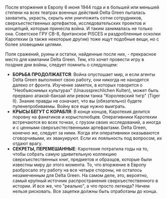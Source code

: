 После вторжения в Европу 6 июня 1944 года и в большей или меньшей степени на всех театрах военных действий Delta Green пыталась захватить, украсть, скрыть или уничтожить сотни сотрудников, сверхъестественных артефактов, исследовательских проектов и концепций, которые принесла война. И таким занималась не только она. Советское ГРУ СВ-8, британское PISCES и раздробленные осколки Каротехии (а также некоторые другие) тоже ищут подобные вещи, но с более зловещими целями.

Поля сражений, руины и остатки, найденные после них, - прекрасное место для кампании Delta Green. Тем, кто хочет провести игру в поздние дни войны, следует помнить о следующем:

- **БОРЬБА ПРОДОЛЖАЕТСЯ**: Война опустошает мир, и если агенты Delta Green выполняют свою работу, они никогда не находятся далеко от фронта. Изучение заметок, в которых говорится о "Необъяснимых культурах" (Unaussprechlichen Kulten), может быть прервано атакой-банзай или ревом танка "Королевский тигр" (Tiger II). Знание правды не означает, что вы (обязательно) будете пуленепробиваемы. Войну все еще нужно выиграть. 
- **КРЫСЫ БЕГУТ С КОРАБЛЯ**: В конце концов, Каротехия делится поровну на фанатиков и корыстолюбцев. Оперативники Каротехии встречаются во всех точках, с грузом своих исследований, а иногда и с ценными сверхъестественными артефактами. Delta Green, конечно же, следует за ними. Когда эти оперативники оказываются сговорчивыми, их эвакуируют. Если их лояльность под вопросом, их отдают врагу. 
- **СЕКРЕТЫ, ПЕРЕМЕШАННЫЕ**: Каротехия потратила годы на то, чтобы собрать самую удивительную коллекцию сверхъестественных книг, предметов и образцов, которые были известны миру до этого момента. То, что вторжение в Европу разбросало эту работу на все четыре стороны, не осталось незамеченным для Delta Green. На самом деле, это, вероятно, самый крупный источник распространения сверхъестественного в истории. И все же, что "реально", а что просто легенда? Ничем нельзя рисковать. Все зацепки должны быть отработаны до конца.